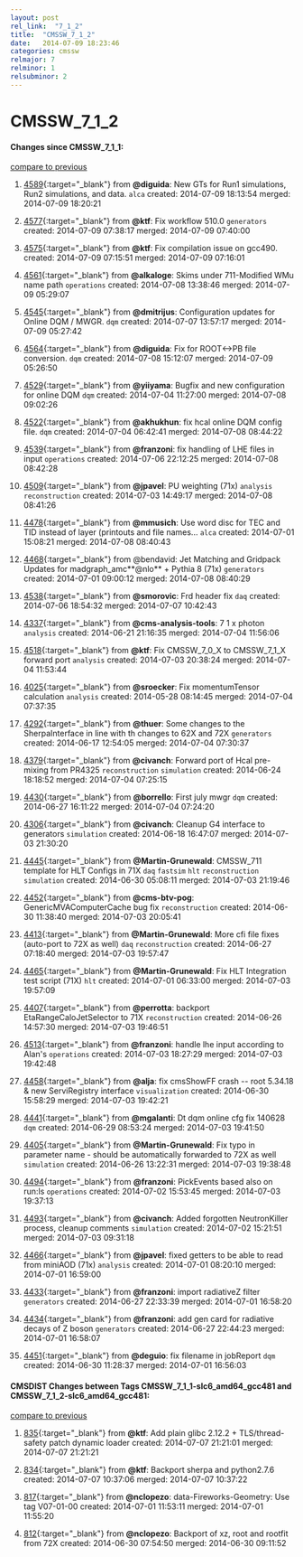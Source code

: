```yaml
---
layout: post
rel_link:  "7_1_2"
title:  "CMSSW_7_1_2"
date:   2014-07-09 18:23:46
categories: cmssw
relmajor: 7
relminor: 1
relsubminor: 2
---
```


# CMSSW_7_1_2
#### Changes since CMSSW_7_1_1:

[compare to previous](https://github.com/cms-sw/cmssw/compare/CMSSW_7_1_1...CMSSW_7_1_2)



1. [4589](http://github.com/cms-sw/cmssw/pull/4589){:target="_blank"}  from **@diguida**: New GTs for Run1 simulations, Run2 simulations, and data. `alca`  created: 2014-07-09 18:13:54 merged: 2014-07-09 18:20:21

2. [4577](http://github.com/cms-sw/cmssw/pull/4577){:target="_blank"}  from **@ktf**: Fix workflow 510.0 `generators`  created: 2014-07-09 07:38:17 merged: 2014-07-09 07:40:00

3. [4575](http://github.com/cms-sw/cmssw/pull/4575){:target="_blank"}  from **@ktf**: Fix compilation issue on gcc490. created: 2014-07-09 07:15:51 merged: 2014-07-09 07:16:01

4. [4561](http://github.com/cms-sw/cmssw/pull/4561){:target="_blank"}  from **@alkaloge**: Skims under 711-Modified WMu name path `operations`  created: 2014-07-08 13:38:46 merged: 2014-07-09 05:29:07

5. [4545](http://github.com/cms-sw/cmssw/pull/4545){:target="_blank"}  from **@dmitrijus**: Configuration updates for Online DQM / MWGR. `dqm`  created: 2014-07-07 13:57:17 merged: 2014-07-09 05:27:42

6. [4564](http://github.com/cms-sw/cmssw/pull/4564){:target="_blank"}  from **@diguida**: Fix for ROOT<->PB file conversion. `dqm`  created: 2014-07-08 15:12:07 merged: 2014-07-09 05:26:50

7. [4529](http://github.com/cms-sw/cmssw/pull/4529){:target="_blank"}  from **@yiiyama**: Bugfix and new configuration for online DQM `dqm`  created: 2014-07-04 11:27:00 merged: 2014-07-08 09:02:26

8. [4522](http://github.com/cms-sw/cmssw/pull/4522){:target="_blank"}  from **@akhukhun**: fix hcal online DQM config file. `dqm`  created: 2014-07-04 06:42:41 merged: 2014-07-08 08:44:22

9. [4539](http://github.com/cms-sw/cmssw/pull/4539){:target="_blank"}  from **@franzoni**: fix handling of LHE files in input `operations`  created: 2014-07-06 22:12:25 merged: 2014-07-08 08:42:28

10. [4509](http://github.com/cms-sw/cmssw/pull/4509){:target="_blank"}  from **@jpavel**: PU weighting (71x) `analysis`  `reconstruction`  created: 2014-07-03 14:49:17 merged: 2014-07-08 08:41:26

11. [4478](http://github.com/cms-sw/cmssw/pull/4478){:target="_blank"}  from **@mmusich**: Use word disc for TEC and TID instead of layer (printouts and file names... `alca`  created: 2014-07-01 15:08:21 merged: 2014-07-08 08:40:43

12. [4468](http://github.com/cms-sw/cmssw/pull/4468){:target="_blank"}  from @bendavid: Jet Matching and Gridpack Updates for madgraph_amc**@nlo** + Pythia 8 (71x) `generators`  created: 2014-07-01 09:00:12 merged: 2014-07-08 08:40:29

13. [4538](http://github.com/cms-sw/cmssw/pull/4538){:target="_blank"}  from **@smorovic**: Frd header fix `daq`  created: 2014-07-06 18:54:32 merged: 2014-07-07 10:42:43

14. [4337](http://github.com/cms-sw/cmssw/pull/4337){:target="_blank"}  from **@cms-analysis-tools**: 7 1 x photon `analysis`  created: 2014-06-21 21:16:35 merged: 2014-07-04 11:56:06

15. [4518](http://github.com/cms-sw/cmssw/pull/4518){:target="_blank"}  from **@ktf**: Fix CMSSW_7_0_X to CMSSW_7_1_X forward port `analysis`  created: 2014-07-03 20:38:24 merged: 2014-07-04 11:53:44

16. [4025](http://github.com/cms-sw/cmssw/pull/4025){:target="_blank"}  from **@sroecker**: Fix momentumTensor calculation `analysis`  created: 2014-05-28 08:14:45 merged: 2014-07-04 07:37:35

17. [4292](http://github.com/cms-sw/cmssw/pull/4292){:target="_blank"}  from **@thuer**: Some changes to the SherpaInterface in line with th changes to 62X and 72X `generators`  created: 2014-06-17 12:54:05 merged: 2014-07-04 07:30:37

18. [4379](http://github.com/cms-sw/cmssw/pull/4379){:target="_blank"}  from **@civanch**: Forward port of Hcal pre-mixing from PR4325 `reconstruction`  `simulation`  created: 2014-06-24 18:18:52 merged: 2014-07-04 07:25:15

19. [4430](http://github.com/cms-sw/cmssw/pull/4430){:target="_blank"}  from **@borrello**: First july mwgr `dqm`  created: 2014-06-27 16:11:22 merged: 2014-07-04 07:24:20

20. [4306](http://github.com/cms-sw/cmssw/pull/4306){:target="_blank"}  from **@civanch**: Cleanup G4 interface to generators `simulation`  created: 2014-06-18 16:47:07 merged: 2014-07-03 21:30:20

21. [4445](http://github.com/cms-sw/cmssw/pull/4445){:target="_blank"}  from **@Martin-Grunewald**: CMSSW_711 template for HLT Configs in 71X `daq`  `fastsim`  `hlt`  `reconstruction`  `simulation`  created: 2014-06-30 05:08:11 merged: 2014-07-03 21:19:46

22. [4452](http://github.com/cms-sw/cmssw/pull/4452){:target="_blank"}  from **@cms-btv-pog**: GenericMVAComputerCache bug fix `reconstruction`  created: 2014-06-30 11:38:40 merged: 2014-07-03 20:05:41

23. [4413](http://github.com/cms-sw/cmssw/pull/4413){:target="_blank"}  from **@Martin-Grunewald**: More cfi file fixes (auto-port to 72X as well) `daq`  `reconstruction`  created: 2014-06-27 07:18:40 merged: 2014-07-03 19:57:47

24. [4465](http://github.com/cms-sw/cmssw/pull/4465){:target="_blank"}  from **@Martin-Grunewald**: Fix HLT Integration test script (71X) `hlt`  created: 2014-07-01 06:33:00 merged: 2014-07-03 19:57:09

25. [4407](http://github.com/cms-sw/cmssw/pull/4407){:target="_blank"}  from **@perrotta**: backport EtaRangeCaloJetSelector to 71X `reconstruction`  created: 2014-06-26 14:57:30 merged: 2014-07-03 19:46:51

26. [4513](http://github.com/cms-sw/cmssw/pull/4513){:target="_blank"}  from **@franzoni**: handle lhe input according to Alan's  `operations`  created: 2014-07-03 18:27:29 merged: 2014-07-03 19:42:48

27. [4458](http://github.com/cms-sw/cmssw/pull/4458){:target="_blank"}  from **@alja**: fix cmsShowFF crash -- root 5.34.18 & new ServiRegistry interface `visualization`  created: 2014-06-30 15:58:29 merged: 2014-07-03 19:42:21

28. [4441](http://github.com/cms-sw/cmssw/pull/4441){:target="_blank"}  from **@mgalanti**: Dt dqm online cfg fix 140628 `dqm`  created: 2014-06-29 08:53:24 merged: 2014-07-03 19:41:50

29. [4405](http://github.com/cms-sw/cmssw/pull/4405){:target="_blank"}  from **@Martin-Grunewald**: Fix typo in parameter name - should be automatically forwarded to 72X as well `simulation`  created: 2014-06-26 13:22:31 merged: 2014-07-03 19:38:48

30. [4494](http://github.com/cms-sw/cmssw/pull/4494){:target="_blank"}  from **@franzoni**: PickEvents based also on run:ls `operations`  created: 2014-07-02 15:53:45 merged: 2014-07-03 19:37:13

31. [4493](http://github.com/cms-sw/cmssw/pull/4493){:target="_blank"}  from **@civanch**: Added forgotten NeutronKiller process, cleanup comments `simulation`  created: 2014-07-02 15:21:51 merged: 2014-07-03 09:31:18

32. [4466](http://github.com/cms-sw/cmssw/pull/4466){:target="_blank"}  from **@jpavel**: fixed getters to be able to read from miniAOD (71x) `analysis`  created: 2014-07-01 08:20:10 merged: 2014-07-01 16:59:00

33. [4433](http://github.com/cms-sw/cmssw/pull/4433){:target="_blank"}  from **@franzoni**: import radiativeZ filter `generators`  created: 2014-06-27 22:33:39 merged: 2014-07-01 16:58:20

34. [4434](http://github.com/cms-sw/cmssw/pull/4434){:target="_blank"}  from **@franzoni**: add gen card for radiative decays of Z boson `generators`  created: 2014-06-27 22:44:23 merged: 2014-07-01 16:58:07

35. [4451](http://github.com/cms-sw/cmssw/pull/4451){:target="_blank"}  from **@deguio**: fix filename in jobReport `dqm`  created: 2014-06-30 11:28:37 merged: 2014-07-01 16:56:03

#### CMSDIST Changes between Tags CMSSW_7_1_1-slc6_amd64_gcc481 and CMSSW_7_1_2-slc6_amd64_gcc481:

[compare to previous](https://github.com/cms-sw/cmsdist/compare/CMSSW_7_1_1-slc6_amd64_gcc481...CMSSW_7_1_2-slc6_amd64_gcc481)



1. [835](http://github.com/cms-sw/cmsdist/pull/835){:target="_blank"}  from **@ktf**: Add plain glibc 2.12.2 + TLS/thread-safety patch dynamic loader created: 2014-07-07 21:21:01 merged: 2014-07-07 21:21:21

2. [834](http://github.com/cms-sw/cmsdist/pull/834){:target="_blank"}  from **@ktf**: Backport sherpa and python2.7.6 created: 2014-07-07 10:37:06 merged: 2014-07-07 10:37:22

3. [817](http://github.com/cms-sw/cmsdist/pull/817){:target="_blank"}  from **@nclopezo**: data-Fireworks-Geometry: Use tag V07-01-00 created: 2014-07-01 11:53:11 merged: 2014-07-01 11:55:20

4. [812](http://github.com/cms-sw/cmsdist/pull/812){:target="_blank"}  from **@nclopezo**: Backport of xz, root and rootfit from 72X created: 2014-06-30 07:54:50 merged: 2014-06-30 09:11:52
